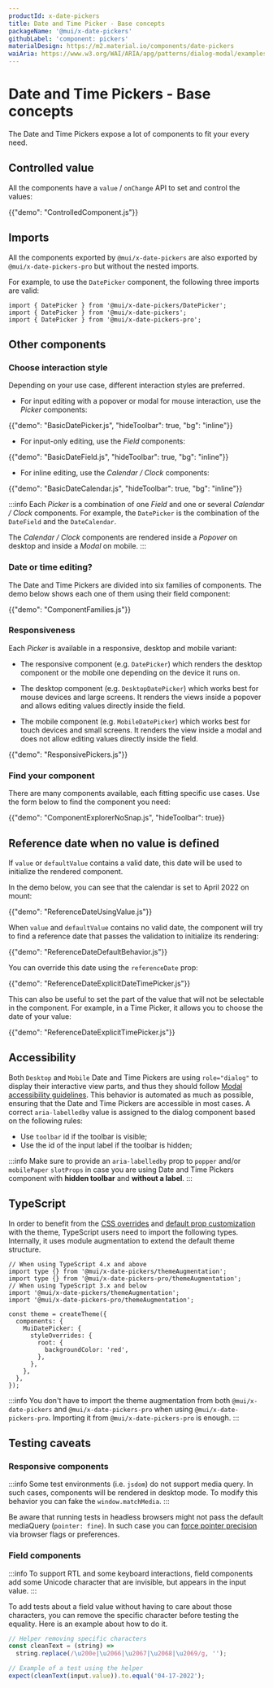 ```yaml
---
productId: x-date-pickers
title: Date and Time Picker - Base concepts
packageName: '@mui/x-date-pickers'
githubLabel: 'component: pickers'
materialDesign: https://m2.material.io/components/date-pickers
waiAria: https://www.w3.org/WAI/ARIA/apg/patterns/dialog-modal/examples/datepicker-dialog/
---
```


# Date and Time Pickers - Base concepts

<p class="description">The Date and Time Pickers expose a lot of components to fit your every need.</p>

## Controlled value

All the components have a `value` / `onChange` API to set and control the values:

{{"demo": "ControlledComponent.js"}}

## Imports

All the components exported by `@mui/x-date-pickers` are also exported by `@mui/x-date-pickers-pro` but without the nested imports.

For example, to use the `DatePicker` component, the following three imports are valid:

```tsx
import { DatePicker } from '@mui/x-date-pickers/DatePicker';
import { DatePicker } from '@mui/x-date-pickers';
import { DatePicker } from '@mui/x-date-pickers-pro';
```

## Other components

### Choose interaction style

Depending on your use case, different interaction styles are preferred.

- For input editing with a popover or modal for mouse interaction, use the _Picker_ components:

{{"demo": "BasicDatePicker.js", "hideToolbar": true, "bg": "inline"}}

- For input-only editing, use the _Field_ components:

{{"demo": "BasicDateField.js", "hideToolbar": true, "bg": "inline"}}

- For inline editing, use the _Calendar / Clock_ components:

{{"demo": "BasicDateCalendar.js", "hideToolbar": true, "bg": "inline"}}

:::info
Each _Picker_ is a combination of one _Field_ and one or several _Calendar / Clock_ components.
For example, the `DatePicker` is the combination of the `DateField` and the `DateCalendar`.

The _Calendar / Clock_ components are rendered inside a _Popover_ on desktop and inside a _Modal_ on mobile.
:::

### Date or time editing?

The Date and Time Pickers are divided into six families of components.
The demo below shows each one of them using their field component:

{{"demo": "ComponentFamilies.js"}}

### Responsiveness

Each _Picker_ is available in a responsive, desktop and mobile variant:

- The responsive component (e.g. `DatePicker`) which renders the desktop component or the mobile one depending on the device it runs on.

- The desktop component (e.g. `DesktopDatePicker`) which works best for mouse devices and large screens.
  It renders the views inside a popover and allows editing values directly inside the field.

- The mobile component (e.g. `MobileDatePicker`) which works best for touch devices and small screens.
  It renders the view inside a modal and does not allow editing values directly inside the field.

{{"demo": "ResponsivePickers.js"}}

### Find your component

There are many components available, each fitting specific use cases. Use the form below to find the component you need:

{{"demo": "ComponentExplorerNoSnap.js", "hideToolbar": true}}

## Reference date when no value is defined

If `value` or `defaultValue` contains a valid date, this date will be used to initialize the rendered component.

In the demo below, you can see that the calendar is set to April 2022 on mount:

{{"demo": "ReferenceDateUsingValue.js"}}

When `value` and `defaultValue` contains no valid date, the component will try to find a reference date that passes the validation to initialize its rendering:

{{"demo": "ReferenceDateDefaultBehavior.js"}}

You can override this date using the `referenceDate` prop:

{{"demo": "ReferenceDateExplicitDateTimePicker.js"}}

This can also be useful to set the part of the value that will not be selectable in the component.
For example, in a Time Picker, it allows you to choose the date of your value:

{{"demo": "ReferenceDateExplicitTimePicker.js"}}

## Accessibility

Both `Desktop` and `Mobile` Date and Time Pickers are using `role="dialog"` to display their interactive view parts, and thus they should follow [Modal accessibility guidelines](/material-ui/react-modal/#accessibility).
This behavior is automated as much as possible, ensuring that the Date and Time Pickers are accessible in most cases.
A correct `aria-labelledby` value is assigned to the dialog component based on the following rules:

- Use `toolbar` id if the toolbar is visible;
- Use the id of the input label if the toolbar is hidden;

:::info
Make sure to provide an `aria-labelledby` prop to `popper` and/or `mobilePaper` `slotProps` in case you are using Date and Time Pickers component with **hidden toolbar** and **without a label**.
:::

## TypeScript

In order to benefit from the [CSS overrides](/material-ui/customization/theme-components/#theme-style-overrides) and [default prop customization](/material-ui/customization/theme-components/#theme-default-props) with the theme, TypeScript users need to import the following types.
Internally, it uses module augmentation to extend the default theme structure.

```tsx
// When using TypeScript 4.x and above
import type {} from '@mui/x-date-pickers/themeAugmentation';
import type {} from '@mui/x-date-pickers-pro/themeAugmentation';
// When using TypeScript 3.x and below
import '@mui/x-date-pickers/themeAugmentation';
import '@mui/x-date-pickers-pro/themeAugmentation';

const theme = createTheme({
  components: {
    MuiDatePicker: {
      styleOverrides: {
        root: {
          backgroundColor: 'red',
        },
      },
    },
  },
});
```

:::info
You don't have to import the theme augmentation from both `@mui/x-date-pickers` and `@mui/x-date-pickers-pro` when using `@mui/x-date-pickers-pro`.
Importing it from `@mui/x-date-pickers-pro` is enough.
:::

## Testing caveats

### Responsive components

:::info
Some test environments (i.e. `jsdom`) do not support media query. In such cases, components will be rendered in desktop mode. To modify this behavior you can fake the `window.matchMedia`.
:::

Be aware that running tests in headless browsers might not pass the default mediaQuery (`pointer: fine`).
In such case you can [force pointer precision](https://github.com/microsoft/playwright/issues/7769#issuecomment-1205106311) via browser flags or preferences.

### Field components

:::info
To support RTL and some keyboard interactions, field components add some Unicode character that are invisible, but appears in the input value.
:::

To add tests about a field value without having to care about those characters, you can remove the specific character before testing the equality.
Here is an example about how to do it.

```js
// Helper removing specific characters
const cleanText = (string) =>
  string.replace(/\u200e|\u2066|\u2067|\u2068|\u2069/g, '');

// Example of a test using the helper
expect(cleanText(input.value)).to.equal('04-17-2022');
```
